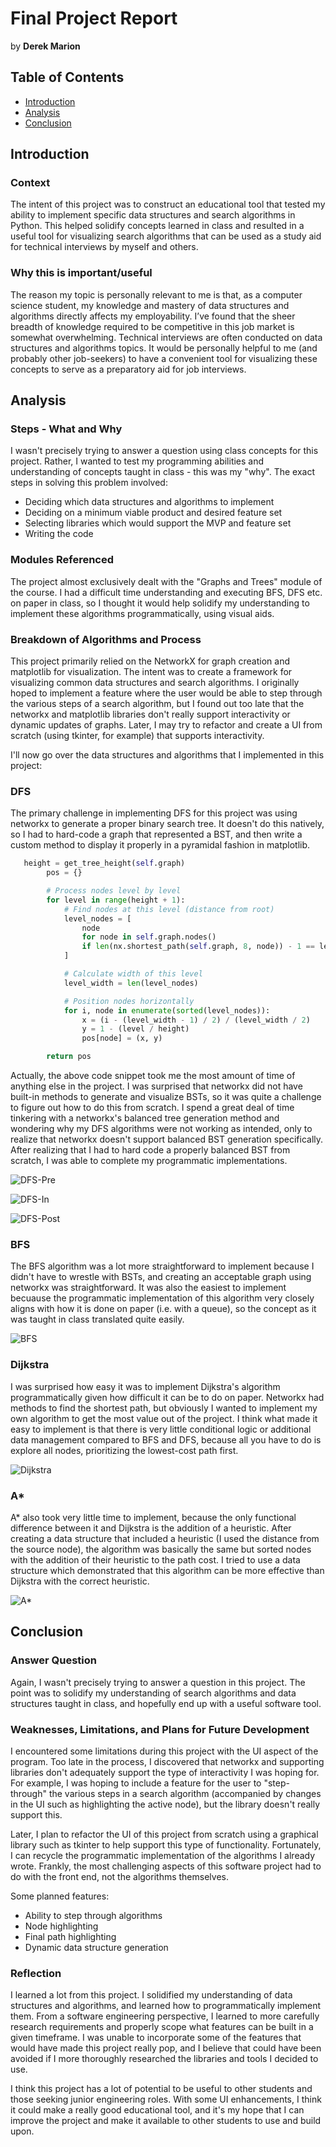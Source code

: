 # Final Project Report
by **Derek Marion**

## Table of Contents
- [Introduction](#Introduction)
- [Analysis](#Analysis)
- [Conclusion](#Conclusion)

## Introduction 

### Context
The intent of this project was to construct an educational tool that tested my ability to implement 
specific data structures and search algorithms in Python. This helped solidify concepts learned in 
class and resulted in a useful tool for visualizing search algorithms that can be used as a study 
aid for technical interviews by myself and others.

### Why this is important/useful
The reason my topic is personally relevant to me is that, as a computer science student, my 
knowledge and mastery of data structures and algorithms directly affects my employability. I’ve 
found that the sheer breadth of knowledge required to be competitive in this job market is somewhat
overwhelming. Technical interviews are often conducted on data structures and algorithms topics. It
would be personally helpful to me (and probably other job-seekers) to have a convenient tool for 
visualizing these concepts to serve as a preparatory aid for job interviews.

## Analysis

### Steps - What and Why

I wasn't precisely trying to answer a question using class concepts for this project. Rather, I wanted to test my programming abilities and understanding of concepts taught in class - this was my "why". The exact steps in solving this problem involved:
- Deciding which data structures and algorithms to implement
- Deciding on a minimum viable product and desired feature set
- Selecting libraries which would support the MVP and feature set
- Writing the code


### Modules Referenced

The project almost exclusively dealt with the "Graphs and Trees" module of the course. I had a difficult time understanding and executing BFS, DFS etc. on paper in class, so I thought it would help solidify my understanding to implement these algorithms programmatically, using visual aids.

### Breakdown of Algorithms and Process

This project primarily relied on the NetworkX for graph creation and matplotlib for visualization. The intent was to create a framework for visualizing common data structures and search algorithms. I originally hoped to implement a feature where the user would be able to step through the various steps of a search algorithm, but I found out too late that the networkx and matplotlib libraries don't really support interactivity or dynamic updates of graphs. Later, I may try to refactor and create a UI from scratch (using tkinter, for example) that supports interactivity.

I'll now go over the data structures and algorithms that I implemented in this project:

### DFS

The primary challenge in implementing DFS for this project was using networkx to generate a proper binary search tree. It doesn't do this natively, so I had to hard-code a graph that represented a BST, and then write a custom method to display it properly in a pyramidal fashion in matplotlib.

```python
   height = get_tree_height(self.graph)
        pos = {}

        # Process nodes level by level
        for level in range(height + 1):
            # Find nodes at this level (distance from root)
            level_nodes = [
                node
                for node in self.graph.nodes()
                if len(nx.shortest_path(self.graph, 8, node)) - 1 == level
            ]

            # Calculate width of this level
            level_width = len(level_nodes)

            # Position nodes horizontally
            for i, node in enumerate(sorted(level_nodes)):
                x = (i - (level_width - 1) / 2) / (level_width / 2)
                y = 1 - (level / height)
                pos[node] = (x, y)

        return pos
```

Actually, the above code snippet took me the most amount of time of anything else in the project. I was surprised that networkx did not have built-in methods to generate and visualize BSTs, so it was quite a challenge to figure out how to do this from scratch. I spend a great deal of time tinkering with a networkx's balanced tree generation method and wondering why my DFS algorithms were not working as intended, only to realize that networkx doesn't support balanced BST generation specifically. After realizing that I had to hard code a properly balanced BST from scratch, I was able to complete my programmatic implementations.

![DFS-Pre](assets/DFS-pre.png)

![DFS-In](assets/DFS-in.png)

![DFS-Post](assets/DFS-post.png)

### BFS

The BFS algorithm was a lot more straightforward to implement because I didn't have to wrestle with BSTs, and creating an acceptable graph using networkx was straightforward. It was also the easiest to implement becuause the programmatic implementation of this algorithm very closely aligns with how it is done on paper (i.e. with a queue), so the concept as it was taught in class translated quite easily.

![BFS](assets/BFS.png)

### Dijkstra

I was surprised how easy it was to implement Dijkstra's algorithm programmatically given how difficult it can be to do on paper. Networkx had methods to find the shortest path, but obviously I wanted to implement my own algorithm to get the most value out of the project. I think what made it easy to implement is that there is very little conditional logic or additional data management compared to BFS and DFS, because all you have to do is explore all nodes, prioritizing the lowest-cost path first.

![Dijkstra](assets/Dijkstra.png)

### A*

A* also took very little time to implement, because the only functional difference between it and Dijkstra is the addition of a heuristic. After creating a data structure that included a heuristic (I used the distance from the source node), the algorithm was basically the same but sorted nodes with the addition of their heuristic to the path cost. I tried to use a data structure which demonstrated that this algorithm can be more effective than Dijkstra with the correct heuristic.

![A*](assets/Astar.png)

## Conclusion

### Answer Question
Again, I wasn't precisely trying to answer a question in this project. The point was to solidify my understanding of search algorithms and data structures taught in class, and hopefully end up with a useful software tool.

### Weaknesses, Limitations, and Plans for Future Development
I encountered some limitations during this project with the UI aspect of the program. Too late in the process, I discovered that networkx and supporting libraries don't adequately support the type of interactivity I was hoping for. For example, I was hoping to include a feature for the user to "step-through" the various steps in a search algorithm (accompanied by changes in the UI such as highlighting the active node), but the library doesn't really support this. 

Later, I plan to refactor the UI of this project from scratch using a graphical library such as tkinter to help support this type of functionality. Fortunately, I can recycle the programmatic implementation of the algorithms I already wrote. Frankly, the most challenging aspects of this software project had to do with the front end, not the algorithms themselves.

Some planned features:
- Ability to step through algorithms
- Node highlighting
- Final path highlighting
- Dynamic data structure generation

### Reflection

I learned a lot from this project. I solidified my understanding of data structures and algorithms, and learned how to programmatically implement them. From a software engineering perspective, I learned to more carefully research requirements and properly scope what features can be built in a given timeframe. I was unable to incorporate some of the features that would have made this project really pop, and I believe that could have been avoided if I more thoroughly researched the libraries and tools I decided to use. 

I think this project has a lot of potential to be useful to other students and those seeking junior engineering roles. With some UI enhancements, I think it could make a really good educational tool, and it's my hope that I can improve the project and make it available to other students to use and build upon.